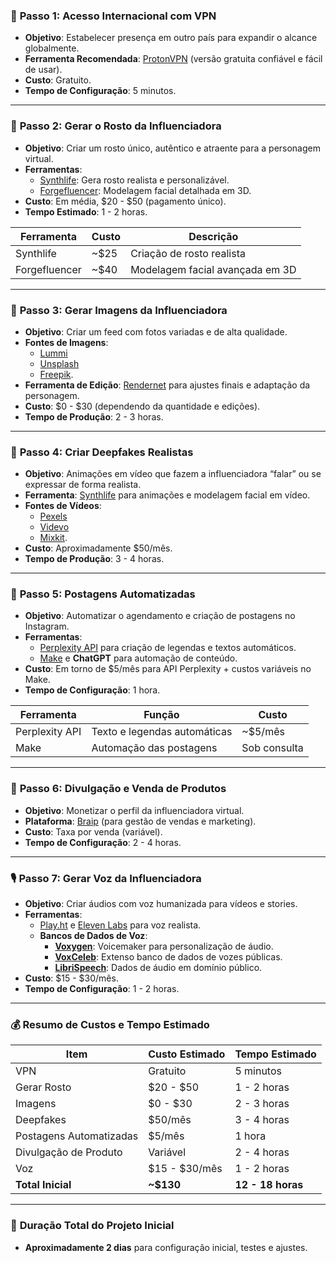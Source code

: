 ### 🎯 **Passo 1: Acesso Internacional com VPN**
   - **Objetivo**: Estabelecer presença em outro país para expandir o alcance globalmente.
   - **Ferramenta Recomendada**: [ProtonVPN](https://protonvpn.com/) (versão gratuita confiável e fácil de usar).
   - **Custo**: Gratuito.
   - **Tempo de Configuração**: 5 minutos.

---

### 👩 **Passo 2: Gerar o Rosto da Influenciadora**
   - **Objetivo**: Criar um rosto único, autêntico e atraente para a personagem virtual.
   - **Ferramentas**:
     - [Synthlife](https://synthlife.co/): Gera rosto realista e personalizável.
     - [Forgefluencer](https://www.forgefluencer.com/): Modelagem facial detalhada em 3D.
   - **Custo**: Em média, $20 - $50 (pagamento único).
   - **Tempo Estimado**: 1 - 2 horas.

| Ferramenta         | Custo          | Descrição                        |
|--------------------|----------------|----------------------------------|
| Synthlife          | ~$25           | Criação de rosto realista        |
| Forgefluencer      | ~$40           | Modelagem facial avançada em 3D  |

---

### 📸 **Passo 3: Gerar Imagens da Influenciadora**
   - **Objetivo**: Criar um feed com fotos variadas e de alta qualidade.
   - **Fontes de Imagens**: 
     - [Lummi](https://www.lummi.ai/)
     - [Unsplash](https://unsplash.com/) 
     - [Freepik](https://www.freepik.com/).
   - **Ferramenta de Edição**: [Rendernet](https://rendernet.ai/) para ajustes finais e adaptação da personagem.
   - **Custo**: $0 - $30 (dependendo da quantidade e edições).
   - **Tempo de Produção**: 2 - 3 horas.

---

### 🎥 **Passo 4: Criar Deepfakes Realistas**
   - **Objetivo**: Animações em vídeo que fazem a influenciadora “falar” ou se expressar de forma realista.
   - **Ferramenta**: [Synthlife](https://synthlife.co/) para animações e modelagem facial em vídeo.
   - **Fontes de Vídeos**:
     - [Pexels](https://www.pexels.com/search/videos/woman/)
     - [Videvo](https://www.videvo.net/)
     - [Mixkit](https://mixkit.co/free-stock-video/).
   - **Custo**: Aproximadamente $50/mês.
   - **Tempo de Produção**: 3 - 4 horas.

---

### 🤳 **Passo 5: Postagens Automatizadas**
   - **Objetivo**: Automatizar o agendamento e criação de postagens no Instagram.
   - **Ferramentas**:
     - [Perplexity API](https://us2.make.com/organization/2248287/dashboard) para criação de legendas e textos automáticos.
     - [Make](https://us2.make.com/organization/2248287/dashboard) e **ChatGPT** para automação de conteúdo.
   - **Custo**: Em torno de $5/mês para API Perplexity + custos variáveis no Make.
   - **Tempo de Configuração**: 1 hora.

| Ferramenta            | Função                           | Custo           |
|-----------------------|----------------------------------|------------------|
| Perplexity API        | Texto e legendas automáticas     | ~$5/mês         |
| Make                  | Automação das postagens          | Sob consulta    |

---

### 💼 **Passo 6: Divulgação e Venda de Produtos**
   - **Objetivo**: Monetizar o perfil da influenciadora virtual.
   - **Plataforma**: [Braip](https://braip.com/) (para gestão de vendas e marketing).
   - **Custo**: Taxa por venda (variável).
   - **Tempo de Configuração**: 2 - 4 horas.

---

### 🎙️ **Passo 7: Gerar Voz da Influenciadora**
   - **Objetivo**: Criar áudios com voz humanizada para vídeos e stories.
   - **Ferramentas**:
     - [Play.ht](https://play.ht/) e [Eleven Labs](https://elevenlabs.io/) para voz realista.
     - **Bancos de Dados de Voz**:
       - **[Voxygen](https://voxygen.fr/)**: Voicemaker para personalização de áudio.
       - **[VoxCeleb](https://www.robots.ox.ac.uk/~vgg/data/voxceleb/)**: Extenso banco de dados de vozes públicas.
       - **[LibriSpeech](https://www.openslr.org/12/)**: Dados de áudio em domínio público.
   - **Custo**: $15 - $30/mês.
   - **Tempo de Configuração**: 1 - 2 horas.

---

### 💰 **Resumo de Custos e Tempo Estimado**
| Item                     | Custo Estimado  | Tempo Estimado       |
|--------------------------|-----------------|-----------------------|
| VPN                      | Gratuito        | 5 minutos            |
| Gerar Rosto              | $20 - $50       | 1 - 2 horas          |
| Imagens                  | $0 - $30        | 2 - 3 horas          |
| Deepfakes                | $50/mês         | 3 - 4 horas          |
| Postagens Automatizadas  | $5/mês          | 1 hora               |
| Divulgação de Produto    | Variável        | 2 - 4 horas          |
| Voz                      | $15 - $30/mês   | 1 - 2 horas          |
| **Total Inicial**        | **~$130**       | **12 - 18 horas**    |

---

### 📅 **Duração Total do Projeto Inicial**
- **Aproximadamente 2 dias** para configuração inicial, testes e ajustes. 
